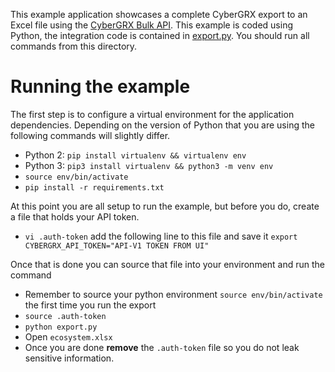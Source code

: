 This example application showcases a complete CyberGRX export to an Excel file using the [CyberGRX Bulk API](https://api.cybergrx.com/bulk-v1/swagger/).  This example is coded using Python, the integration code is contained in [export.py](./export.py).  You should run all commands from this directory.

# Running the example
The first step is to configure a virtual environment for the application dependencies.  Depending on the version of Python that you are using the following commands will slightly differ.
- Python 2: `pip install virtualenv && virtualenv env`
- Python 3: `pip3 install virtualenv && python3 -m venv env`
- `source env/bin/activate`
- `pip install -r requirements.txt`

At this point you are all setup to run the example, but before you do, create a file that holds your API token. 
- `vi .auth-token` add the following line to this file and save it `export CYBERGRX_API_TOKEN="API-V1 TOKEN FROM UI"`

Once that is done you can source that file into your environment and run the command
- Remember to source your python environment `source env/bin/activate` the first time you run the export
- `source .auth-token`
- `python export.py`
- Open `ecosystem.xlsx`
- Once you are done **remove** the `.auth-token` file so you do not leak sensitive information.
